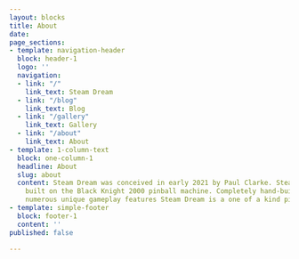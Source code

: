 ```yaml
---
layout: blocks
title: About
date: 
page_sections:
- template: navigation-header
  block: header-1
  logo: ''
  navigation:
  - link: "/"
    link_text: Steam Dream
  - link: "/blog"
    link_text: Blog
  - link: "/gallery"
    link_text: Gallery
  - link: "/about"
    link_text: About
- template: 1-column-text
  block: one-column-1
  headline: About
  slug: about
  content: Steam Dream was conceived in early 2021 by Paul Clarke. Steam Dream is
    built on the Black Knight 2000 pinball machine. Completely hand-built and features
    numerous unique gameplay features Steam Dream is a one of a kind pinball experience.
- template: simple-footer
  block: footer-1
  content: ''
published: false

---
```


